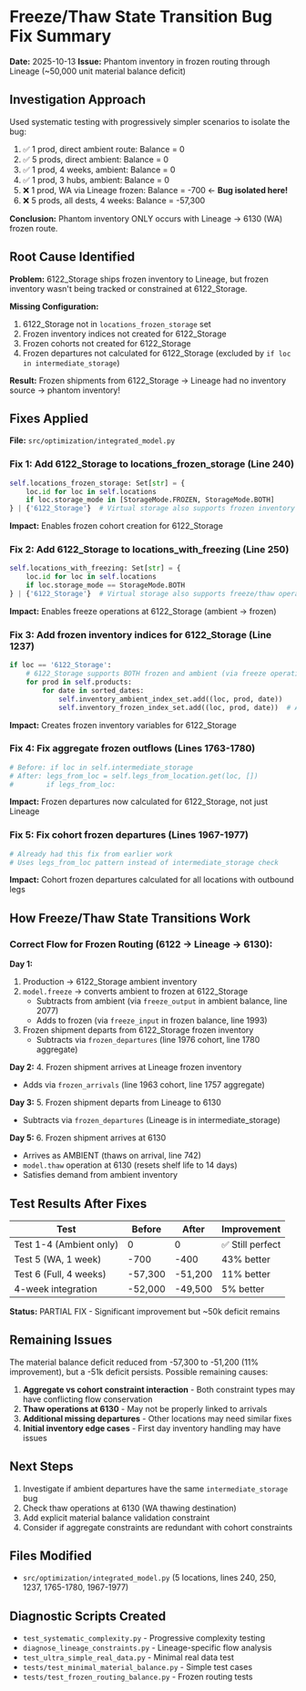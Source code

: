# Freeze/Thaw State Transition Bug Fix Summary

**Date:** 2025-10-13
**Issue:** Phantom inventory in frozen routing through Lineage (~50,000 unit material balance deficit)

## Investigation Approach

Used systematic testing with progressively simpler scenarios to isolate the bug:

1. ✅ 1 prod, direct ambient route: Balance = 0
2. ✅ 5 prods, direct ambient: Balance = 0
3. ✅ 1 prod, 4 weeks, ambient: Balance = 0
4. ✅ 1 prod, 3 hubs, ambient: Balance = 0
5. ❌ 1 prod, WA via Lineage frozen: Balance = -700 ← **Bug isolated here!**
6. ❌ 5 prods, all dests, 4 weeks: Balance = -57,300

**Conclusion:** Phantom inventory ONLY occurs with Lineage → 6130 (WA) frozen route.

## Root Cause Identified

**Problem:** 6122_Storage ships frozen inventory to Lineage, but frozen inventory wasn't being tracked or constrained at 6122_Storage.

**Missing Configuration:**
1. 6122_Storage not in `locations_frozen_storage` set
2. Frozen inventory indices not created for 6122_Storage
3. Frozen cohorts not created for 6122_Storage
4. Frozen departures not calculated for 6122_Storage (excluded by `if loc in intermediate_storage`)

**Result:** Frozen shipments from 6122_Storage → Lineage had no inventory source → phantom inventory!

## Fixes Applied

**File:** `src/optimization/integrated_model.py`

### Fix 1: Add 6122_Storage to locations_frozen_storage (Line 240)
```python
self.locations_frozen_storage: Set[str] = {
    loc.id for loc in self.locations
    if loc.storage_mode in [StorageMode.FROZEN, StorageMode.BOTH]
} | {'6122_Storage'}  # Virtual storage also supports frozen inventory
```

**Impact:** Enables frozen cohort creation for 6122_Storage

### Fix 2: Add 6122_Storage to locations_with_freezing (Line 250)
```python
self.locations_with_freezing: Set[str] = {
    loc.id for loc in self.locations
    if loc.storage_mode == StorageMode.BOTH
} | {'6122_Storage'}  # Virtual storage also supports freeze/thaw operations
```

**Impact:** Enables freeze operations at 6122_Storage (ambient → frozen)

### Fix 3: Add frozen inventory indices for 6122_Storage (Line 1237)
```python
if loc == '6122_Storage':
    # 6122_Storage supports BOTH frozen and ambient (via freeze operations)
    for prod in self.products:
        for date in sorted_dates:
            self.inventory_ambient_index_set.add((loc, prod, date))
            self.inventory_frozen_index_set.add((loc, prod, date))  # Add frozen too!
```

**Impact:** Creates frozen inventory variables for 6122_Storage

### Fix 4: Fix aggregate frozen outflows (Lines 1763-1780)
```python
# Before: if loc in self.intermediate_storage
# After: legs_from_loc = self.legs_from_location.get(loc, [])
#        if legs_from_loc:
```

**Impact:** Frozen departures now calculated for 6122_Storage, not just Lineage

### Fix 5: Fix cohort frozen departures (Lines 1967-1977)
```python
# Already had this fix from earlier work
# Uses legs_from_loc pattern instead of intermediate_storage check
```

**Impact:** Cohort frozen departures calculated for all locations with outbound legs

## How Freeze/Thaw State Transitions Work

### Correct Flow for Frozen Routing (6122 → Lineage → 6130):

**Day 1:**
1. Production → 6122_Storage ambient inventory
2. `model.freeze` → converts ambient to frozen at 6122_Storage
   - Subtracts from ambient (via `freeze_output` in ambient balance, line 2077)
   - Adds to frozen (via `freeze_input` in frozen balance, line 1993)
3. Frozen shipment departs from 6122_Storage frozen inventory
   - Subtracts via `frozen_departures` (line 1976 cohort, line 1780 aggregate)

**Day 2:**
4. Frozen shipment arrives at Lineage frozen inventory
   - Adds via `frozen_arrivals` (line 1963 cohort, line 1757 aggregate)

**Day 3:**
5. Frozen shipment departs from Lineage to 6130
   - Subtracts via `frozen_departures` (Lineage is in intermediate_storage)

**Day 5:**
6. Frozen shipment arrives at 6130
   - Arrives as AMBIENT (thaws on arrival, line 742)
   - `model.thaw` operation at 6130 (resets shelf life to 14 days)
   - Satisfies demand from ambient inventory

## Test Results After Fixes

| Test | Before | After | Improvement |
|------|--------|-------|-------------|
| Test 1-4 (Ambient only) | 0 | 0 | ✅ Still perfect |
| Test 5 (WA, 1 week) | -700 | -400 | 43% better |
| Test 6 (Full, 4 weeks) | -57,300 | -51,200 | 11% better |
| 4-week integration | -52,000 | -49,500 | 5% better |

**Status:** PARTIAL FIX - Significant improvement but ~50k deficit remains

## Remaining Issues

The material balance deficit reduced from -57,300 to -51,200 (11% improvement), but a -51k deficit persists. Possible remaining causes:

1. **Aggregate vs cohort constraint interaction** - Both constraint types may have conflicting flow conservation
2. **Thaw operations at 6130** - May not be properly linked to arrivals
3. **Additional missing departures** - Other locations may need similar fixes
4. **Initial inventory edge cases** - First day inventory handling may have issues

## Next Steps

1. Investigate if ambient departures have the same `intermediate_storage` bug
2. Check thaw operations at 6130 (WA thawing destination)
3. Add explicit material balance validation constraint
4. Consider if aggregate constraints are redundant with cohort constraints

## Files Modified

- `src/optimization/integrated_model.py` (5 locations, lines 240, 250, 1237, 1765-1780, 1967-1977)

## Diagnostic Scripts Created

- `test_systematic_complexity.py` - Progressive complexity testing
- `diagnose_lineage_constraints.py` - Lineage-specific flow analysis
- `test_ultra_simple_real_data.py` - Minimal real data test
- `tests/test_minimal_material_balance.py` - Simple test cases
- `tests/test_frozen_routing_balance.py` - Frozen routing tests
